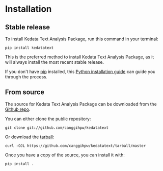 # Installation

## Stable release

To install Kedata Text Analysis Package, run this command in your
terminal:

``` console
pip install kedatatext
```

This is the preferred method to install Kedata Text Analysis Package, as it will always install the most recent stable release.

If you don't have [pip][] installed, this [Python installation guide][]
can guide you through the process.

## From source

The source for Kedata Text Analysis Package can be downloaded from
the [Github repo][].

You can either clone the public repository:

``` console
git clone git://github.com/canggihpw/kedatatext
```

Or download the [tarball][]:

``` console
curl -OJL https://github.com/canggihpw/kedatatext/tarball/master
```

Once you have a copy of the source, you can install it with:

``` console
pip install .
```

  [pip]: https://pip.pypa.io
  [Python installation guide]: http://docs.python-guide.org/en/latest/starting/installation/
  [Github repo]: https://github.com/%7B%7B%20cookiecutter.github_username%20%7D%7D/%7B%7B%20cookiecutter.project_slug%20%7D%7D
  [tarball]: https://github.com/%7B%7B%20cookiecutter.github_username%20%7D%7D/%7B%7B%20cookiecutter.project_slug%20%7D%7D/tarball/master
